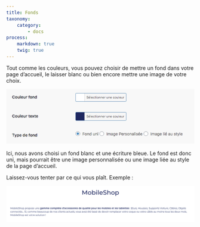 ```yaml
---
title: Fonds
taxonomy:
    category:
        - docs
process:
    markdown: true
    twig: true
---
```


Tout comme les couleurs, vous pouvez choisir de mettre un fond dans votre page d’accueil, le laisser blanc ou bien encore mettre une image de votre choix. 

![couleurs-fonds-page-accueil-guide-123venteflash](couleurs-fonds-page-accueil-guide-123venteflash.png)

Ici, nous avons choisi un fond blanc et une écriture bleue. Le fond est donc uni, mais pourrait être une image personnalisée ou une image liée au style de la page d’accueil. 

Laissez-vous tenter par ce qui vous plaît. Exemple : 

![exemple-couleurs-fond-page-accueil-guide-123flash](exemple-couleurs-fond-page-accueil-guide-123flash.png)
